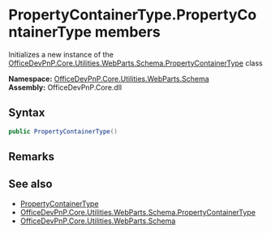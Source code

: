 # PropertyContainerType.PropertyContainerType members 


Initializes a new instance of the  [OfficeDevPnP.Core.Utilities.WebParts.Schema.PropertyContainerType](OfficeDevPnP.Core.Utilities.WebParts.Schema.PropertyContainerType.md)  class  

**Namespace:** [OfficeDevPnP.Core.Utilities.WebParts.Schema](OfficeDevPnP.Core.Utilities.WebParts.Schema.md)  
**Assembly:** OfficeDevPnP.Core.dll  
## Syntax
```C#
public PropertyContainerType()
```
## Remarks
  
## See also
- [PropertyContainerType](OfficeDevPnP.Core.Utilities.WebParts.Schema.PropertyContainerType.md)
- [OfficeDevPnP.Core.Utilities.WebParts.Schema.PropertyContainerType](OfficeDevPnP.Core.Utilities.WebParts.Schema.PropertyContainerType.md)
- [OfficeDevPnP.Core.Utilities.WebParts.Schema](OfficeDevPnP.Core.Utilities.WebParts.Schema.md)
